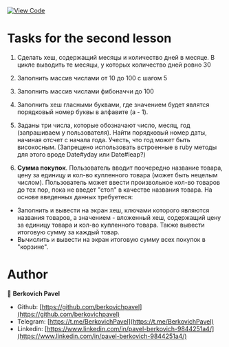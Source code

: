 [![View Code](https://img.shields.io/badge/View%20-Code-green)](https://github.com/berkovichpavel/ruby_course/tree/master/lesson_1)

# Tasks for the second lesson

1. Сделать хеш, содержащий месяцы и количество дней в месяце. В цикле выводить те месяцы, у которых количество дней ровно 30

2. Заполнить массив числами от 10 до 100 с шагом 5

3. Заполнить массив числами фибоначчи до 100

4. Заполнить хеш гласными буквами, где значением будет являтся порядковый номер буквы в алфавите (a - 1).

5. Заданы три числа, которые обозначают число, месяц, год (запрашиваем у пользователя). Найти порядковый номер даты, начиная отсчет с начала года. Учесть, что год может быть високосным. (Запрещено использовать встроенные в ruby методы для этого вроде Date#yday или Date#leap?)

6. **Сумма покупок**. Пользователь вводит поочередно название товара, цену за единицу и кол-во купленного товара (может быть нецелым числом). Пользователь может ввести произвольное кол-во товаров до тех пор, пока не введет "стоп" в качестве названия товара. На основе введенных данных требуетеся:
- Заполнить и вывести на экран хеш, ключами которого являются названия товаров, а значением - вложенный хеш, содержащий цену за единицу товара и кол-во купленного товара. Также вывести итоговую сумму за каждый товар.
- Вычислить и вывести на экран итоговую сумму всех покупок в "корзине".


# Author 

👤 **Berkovich Pavel**

- Github: [https://github.com/berkovichpavel](https://github.com/berkovichpavel)
- Telegram: [https://t.me/BerkovichPavel](https://t.me/BerkovichPavel)
- Linkedin: [https://www.linkedin.com/in/pavel-berkovich-9844251a4/](https://www.linkedin.com/in/pavel-berkovich-9844251a4/)

